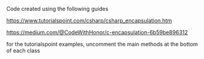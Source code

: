 Code created using the following guides

https://www.tutorialspoint.com/csharp/csharp_encapsulation.htm

https://medium.com/@CodeWithHonor/c-encapsulation-6b59be896312


for the tutorialspoint examples, uncomment the main methods at the bottom of each class
